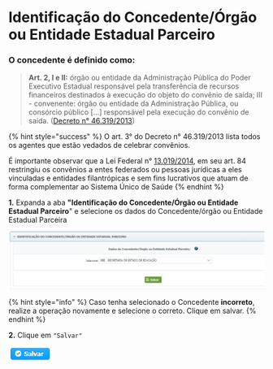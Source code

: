 # Identificação do Concedente/Órgão ou Entidade Estadual Parceiro

### O concedente é definido como:

> &#x20;**Art. 2, I e II:** órgão ou entidade da Administração Pública do Poder Executivo Estadual responsável pela transferência de recursos financeiros destinados à execução do objeto do convênio de saída; III - convenente: órgão ou entidade da Administração Pública, ou consórcio público \[...] responsável pela execução do convênio de saída. ([Decreto n° 46.319/2013](https://www.almg.gov.br/consulte/legislacao/completa/completa.html?num=46319\&ano=2013\&tipo=DEC))

{% hint style="success" %}
O art. 3° do Decreto n° 46.319/2013 lista todos os agentes que estão vedados de celebrar convênios.&#x20;

É importante observar que a Lei Federal n° [13.019/2014](http://www.planalto.gov.br/ccivil\_03/\_ato2011-2014/2014/lei/l13019.htm), em seu art. 84 restringiu os convênios a entes federados ou pessoas jurídicas a eles vinculadas e entidades filantrópicas e sem fins lucrativos que atuam de forma complementar ao Sistema Único de Saúde
{% endhint %}

**1.** Expanda a aba **"Identificação do Concedente/Órgão ou Entidade Estadual Parceiro**" e selecione os dados do Concedente/órgão ou Entidade Estadual Parceira&#x20;

![](<../../../.gitbook/assets/image (64).png>)

{% hint style="info" %}
Caso tenha selecionado o Concedente **incorreto**, realize a operação novamente e selecione o correto. Clique em salvar.
{% endhint %}

**2.** Clique em `"Salvar"`

![](../../../.gitbook/assets/salvar.png)
